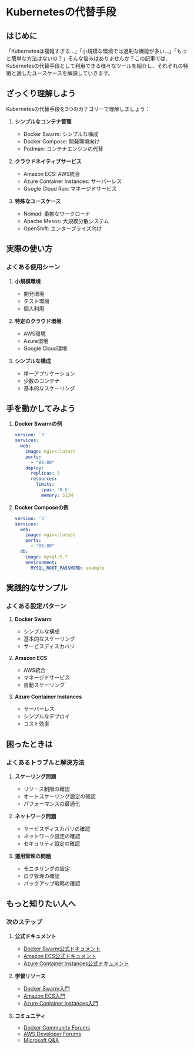 # Kubernetesの代替手段

## はじめに
「Kubernetesは複雑すぎる...」「小規模な環境では過剰な機能が多い...」「もっと簡単な方法はないの？」そんな悩みはありませんか？この記事では、Kubernetesの代替手段として利用できる様々なツールを紹介し、それぞれの特徴と適したユースケースを解説していきます。

## ざっくり理解しよう
Kubernetesの代替手段を3つのカテゴリーで理解しましょう：

1. **シンプルなコンテナ管理**
   - Docker Swarm: シンプルな構成
   - Docker Compose: 開発環境向け
   - Podman: コンテナエンジンの代替

2. **クラウドネイティブサービス**
   - Amazon ECS: AWS統合
   - Azure Container Instances: サーバーレス
   - Google Cloud Run: マネージドサービス

3. **特殊なユースケース**
   - Nomad: 柔軟なワークロード
   - Apache Mesos: 大規模分散システム
   - OpenShift: エンタープライズ向け

## 実際の使い方
### よくある使用シーン
1. **小規模環境**
   - 開発環境
   - テスト環境
   - 個人利用

2. **特定のクラウド環境**
   - AWS環境
   - Azure環境
   - Google Cloud環境

3. **シンプルな構成**
   - 単一アプリケーション
   - 少数のコンテナ
   - 基本的なスケーリング

## 手を動かしてみよう
1. **Docker Swarmの例**
   ```yaml
   version: '3'
   services:
     web:
       image: nginx:latest
       ports:
         - "80:80"
       deploy:
         replicas: 3
         resources:
           limits:
             cpus: '0.5'
             memory: 512M
   ```

2. **Docker Composeの例**
   ```yaml
   version: '3'
   services:
     web:
       image: nginx:latest
       ports:
         - "80:80"
     db:
       image: mysql:5.7
       environment:
         MYSQL_ROOT_PASSWORD: example
   ```

## 実践的なサンプル
### よくある設定パターン
1. **Docker Swarm**
   - シンプルな構成
   - 基本的なスケーリング
   - サービスディスカバリ

2. **Amazon ECS**
   - AWS統合
   - マネージドサービス
   - 自動スケーリング

3. **Azure Container Instances**
   - サーバーレス
   - シンプルなデプロイ
   - コスト効率

## 困ったときは
### よくあるトラブルと解決方法
1. **スケーリング問題**
   - リソース制限の確認
   - オートスケーリング設定の確認
   - パフォーマンスの最適化

2. **ネットワーク問題**
   - サービスディスカバリの確認
   - ネットワーク設定の確認
   - セキュリティ設定の確認

3. **運用管理の問題**
   - モニタリングの設定
   - ログ管理の確認
   - バックアップ戦略の確認

## もっと知りたい人へ
### 次のステップ
1. **公式ドキュメント**
   - [Docker Swarm公式ドキュメント](https://docs.docker.com/engine/swarm/)
   - [Amazon ECS公式ドキュメント](https://docs.aws.amazon.com/ecs/)
   - [Azure Container Instances公式ドキュメント](https://docs.microsoft.com/azure/container-instances/)

2. **学習リソース**
   - [Docker Swarm入門](https://docs.docker.com/engine/swarm/swarm-tutorial/)
   - [Amazon ECS入門](https://aws.amazon.com/ecs/getting-started/)
   - [Azure Container Instances入門](https://docs.microsoft.com/azure/container-instances/container-instances-overview)

3. **コミュニティ**
   - [Docker Community Forums](https://forums.docker.com/)
   - [AWS Developer Forums](https://forums.aws.amazon.com/)
   - [Microsoft Q&A](https://docs.microsoft.com/answers/)
